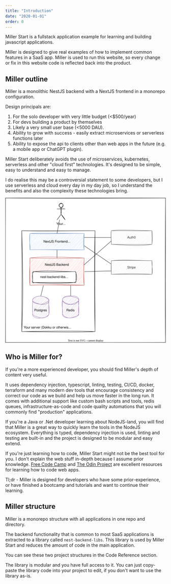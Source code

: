 ```yaml
---
title: "Introduction"
date: "2020-01-01"
order: 0
---
```


Miller Start is a fullstack application example for learning and building javascript applications.

Miller is designed to give real examples of how to implement common features in a SaaS app. Miller is used to run this website, so every change or fix in this website code is reflected back into the product.

## Miller outline

Miller is a monolithic NestJS backend with a NextJS frontend in a monorepo configuration.

Design principals are:

1. For the solo developer with very little budget (<$500/year)
1. For devs building a product by themselves
1. Likely a very small user base (<5000 DAU).
1. Ability to grow with success - easily extract microservices or serverless functions later
1. Ability to expose the api to clients other than web apps in the future (e.g. a mobile app or ChatGPT plugin).

Miller Start deliberately avoids the use of microservices, kubernetes, serverless and other "cloud first" technologies. It's designed to be simple, easy to understand and easy to manage.

I do realise this may be a controversial statement to some developers, but I use serverless and cloud every day in my day job, so I understand the benefits and also the complexity these technologies bring.

![Miller overview](./diagrams/miller.drawio.svg)

## Who is Miller for?

If you're a more experienced developer, you should find Miller's depth of content very useful.

It uses dependency injection, typescript, linting, testing, CI/CD, docker, terraform and many modern dev tools that encourage consistency and correct our code as we build and help us move faster in the long run. It comes with additional support like custom bash scripts and tools, redis queues, infrastructure-as-code and code quality automations that you will commonly find "production" applications.

If you're a Java or .Net developer learning about NodeJS-land, you will find that Miller is a great way to quickly learn the tools in the NodeJS ecosystem. Everything is typed, dependency injection is used, linting and testing are built-in and the project is designed to be modular and easy extend.

If you're just learning how to code, Miller Start might not be the best tool for you. I don't explain the web stuff in-depth because I assume prior knowledge. [Free Code Camp](https://www.freecodecamp.org/) and [The Odin Project](https://www.theodinproject.com/) are excellent resources for learning how to code web apps.

Tl;dr - Miller is designed for developers who have some prior-experience, or have finished a bootcamp and tutorials and want to continue their learning.

## Miller structure

Miller is a monorepo structure with all applications in one repo and directory.

The backend functionality that is common to most SaaS applications is extracted to a library called `nest-backend-libs`. This library is used by Miller Start and reduces the amount of code in the main application.

You can see these two project structures in the Code Reference section.

The library is modular and you have full access to it. You can just copy-paste the library code into your project to edit, if you don't want to use the library as-is.
